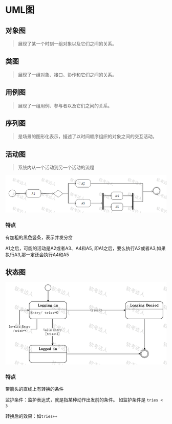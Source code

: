 # UML图

## 对象图

> 展现了某一个时刻一组对象以及它们之间的关系。

## 类图

> 展现了一组对象、接口、协作和它们之间的关系。

## 用例图

> 展现了一组用例、参与者以及它们之间的关系。

## 序列图

> 是场景的图形化表示，描述了以时间顺序组织的对象之间的交互活动。 

## 活动图
> 系统内从一个活动到另一个活动的流程

![f569c3b4ea5b41a0d586e5a47e2a309d](../../img/f569c3b4ea5b41a0d586e5a47e2a309d.png)

### 特点

有加粗的黑色竖条，表示并发分岔

A1之后，可能的活动是A2或者A3、A4和A5, 即A1之后，要么执行A2或者A3,如果执行A3,那一定还会执行A4和A5

## 状态图

![4c9cd00b9c239747cebd9921e5e90efc](../../img/4c9cd00b9c239747cebd9921e5e90efc.png)

> 

### 特点

带箭头的直线上有转换的条件

监护条件：监护表达式，就是指某种动作出发前的条件。 如监护条件是 `tries < 3`

转换后的效果：如`tries++`




